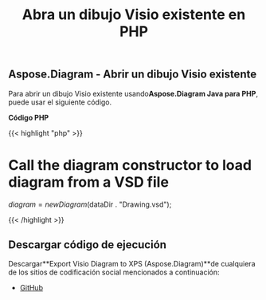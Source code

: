 ﻿---
title: Abra un dibujo Visio existente en PHP
type: docs
weight: 90
url: /es/java/open-an-existing-visio-drawing-in-php/
---
## **Aspose.Diagram - Abrir un dibujo Visio existente**
 Para abrir un dibujo Visio existente usando**Aspose.Diagram Java para PHP**, puede usar el siguiente código.

**Código PHP**

{{< highlight "php" >}}

 # Call the diagram constructor to load diagram from a VSD file

$diagram = new Diagram($dataDir . "Drawing.vsd");

{{< /highlight >}}
## **Descargar código de ejecución**
 Descargar**Export Visio Diagram to XPS (Aspose.Diagram)**de cualquiera de los sitios de codificación social mencionados a continuación:

- [GitHub](https://github.com/asposediagram/Aspose.Diagram-for-Java/blob/master/Plugins/Aspose_Diagram_Java_for_PHP/src/aspose/diagram/LoadingSavingandConverting/OpenanExistingVisioDrawing.php)
